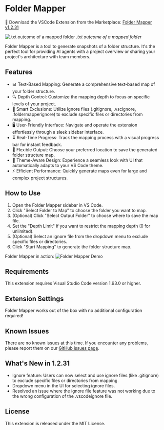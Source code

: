 # Folder Mapper

🔽 Download the VSCode Extension from the Marketplace: [Folder Mapper v1.2.31](https://marketplace.visualstudio.com/items?itemName=m0n0t0ny.folder-mapper)

<p>
    <img src="https://i.imgur.com/vd2MP95.png" alt=".txt outcome of a mapped folder">
    <em>.txt outcome of a mapped folder</em>
</p>

Folder Mapper is a tool to generate snapshots of a folder structure. It's the perfect tool for providing AI agents with a project overview or sharing your project's architecture with team members.

## Features

- 📊 Text-Based Mapping: Generate a comprehensive text-based map of your folder structure.
- 🔍 Depth Control: Customize the mapping depth to focus on specific levels of your project.
- 🚫 Smart Exclusions: Utilize ignore files (.gitignore, .vscignore, .foldermapperignore) to exclude specific files or directories from mapping.
- 🖥️ User-Friendly Interface: Navigate and operate the extension effortlessly through a sleek sidebar interface.
- ⏳ Real-Time Progress: Track the mapping process with a visual progress bar for instant feedback.
- 📂 Flexible Output: Choose your preferred location to save the generated folder structure map.
- 🎨 Theme-Aware Design: Experience a seamless look with UI that automatically adapts to your VS Code theme.
- ⚡ Efficient Performance: Quickly generate maps even for large and complex project structures.

## How to Use

1. Open the Folder Mapper sidebar in VS Code.
2. Click "Select Folder to Map" to choose the folder you want to map.
3. (Optional) Click "Select Output Folder" to choose where to save the map file.
4. Set the "Depth Limit" if you want to restrict the mapping depth (0 for unlimited).
5. (Optional) Select an ignore file from the dropdown menu to exclude specific files or directories.
6. Click "Start Mapping" to generate the folder structure map.

Folder Mapper in action:
![Folder Mapper Demo](https://i.imgur.com/ResAvIt.gif)

## Requirements

This extension requires Visual Studio Code version 1.93.0 or higher.

## Extension Settings

Folder Mapper works out of the box with no additional configuration required!

## Known Issues

There are no known issues at this time. If you encounter any problems, please report them on our [GitHub issues page](https://github.com/m0n0t0ny/folder-mapper/issues).

## What's New in 1.2.31

- Ignore feature: Users can now select and use ignore files (like .gitignore) to exclude specific files or directories from mapping.
- Dropdown menu in the UI for selecting ignore files.
- Resolved an issue where the ignore file feature was not working due to the wrong configuration of the .vscodeignore file.

## License

This extension is released under the MIT License.
